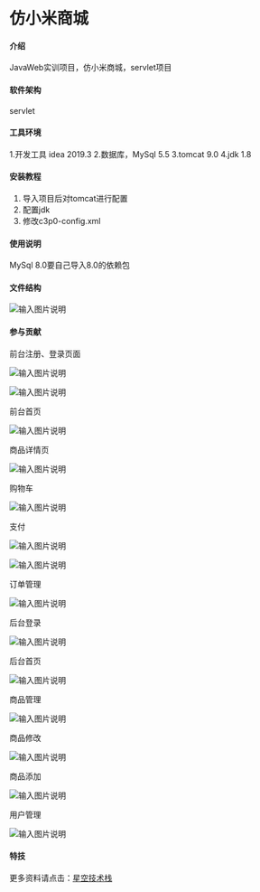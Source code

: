# 仿小米商城

#### 介绍
JavaWeb实训项目，仿小米商城，servlet项目

#### 软件架构
servlet

#### 工具环境

1.开发工具 idea 2019.3
2.数据库，MySql 5.5
3.tomcat 9.0
4.jdk 1.8

#### 安装教程

1.  导入项目后对tomcat进行配置
2.  配置jdk
3.  修改c3p0-config.xml

#### 使用说明

MySql 8.0要自己导入8.0的依赖包

#### 文件结构
![输入图片说明](image/%E6%96%87%E4%BB%B6%E7%BB%93%E6%9E%841.png)

#### 参与贡献

前台注册、登录页面

![输入图片说明](image/%E7%99%BB%E5%BD%95.png)

![输入图片说明](image/%E6%B3%A8%E5%86%8C.png)


前台首页

![输入图片说明](image/%E5%89%8D%E5%8F%B0%E9%A6%96%E9%A1%B5.png)


商品详情页

![输入图片说明](image/%E5%95%86%E5%93%81%E8%AF%A6%E6%83%85%E9%A1%B5.png)


购物车

![输入图片说明](image/%E8%B4%AD%E7%89%A9%E8%BD%A6.png)


支付

![输入图片说明](image/%E6%94%AF%E4%BB%981.png)

![输入图片说明](image/%E6%94%AF%E4%BB%982.png)


订单管理

![输入图片说明](image/%E8%AE%A2%E5%8D%95%E7%AE%A1%E7%90%86.png)


后台登录

![输入图片说明](image/%E5%90%8E%E5%8F%B0%E7%99%BB%E5%BD%95.png)


后台首页

![输入图片说明](image/%E5%90%8E%E5%8F%B0%E9%A6%96%E9%A1%B5.png)


商品管理

![输入图片说明](image/%E5%95%86%E5%93%81%E7%AE%A1%E7%90%86.png)


商品修改

![输入图片说明](image/%E5%95%86%E5%93%81%E4%BF%AE%E6%94%B9.png)


商品添加

![输入图片说明](image/%E5%95%86%E5%93%81%E6%B7%BB%E5%8A%A0.png)


用户管理

![输入图片说明](image/%E7%94%A8%E6%88%B7%E7%AE%A1%E7%90%86.png)

#### 特技

更多资料请点击：[星空技术栈](http://xkong.work/)